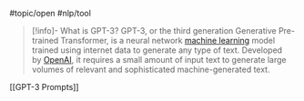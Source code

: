 #topic/open
#nlp/tool

> [!info]- What is GPT-3?
GPT-3, or the third generation Generative Pre-trained Transformer, is a neural network [machine learning](https://www.techtarget.com/searchenterpriseai/definition/machine-learning-ML) model trained using internet data to generate any type of text. Developed by [OpenAI](https://www.techtarget.com/searchenterpriseai/definition/OpenAI), it requires a small amount of input text to generate large volumes of relevant and sophisticated machine-generated text.


[[GPT-3 Prompts]]
